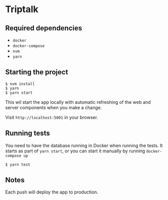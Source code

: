 # Triptalk

## Required dependencies
- `docker`
- `docker-compose`
- `nvm`
- `yarn`

## Starting the project
```
$ nvm install
$ yarn
$ yarn start
```

This wil start the app locally with automatic refreshing of the web and server components when you make a change.

Visit `http://localhost:5001` in your browser.

## Running tests
You need to have the database running in Docker when running the tests. It starts as part of `yarn start`, or you can start it manually by running `docker-compose up`

```
$ yarn test
```

## Notes
Each push will deploy the app to production.